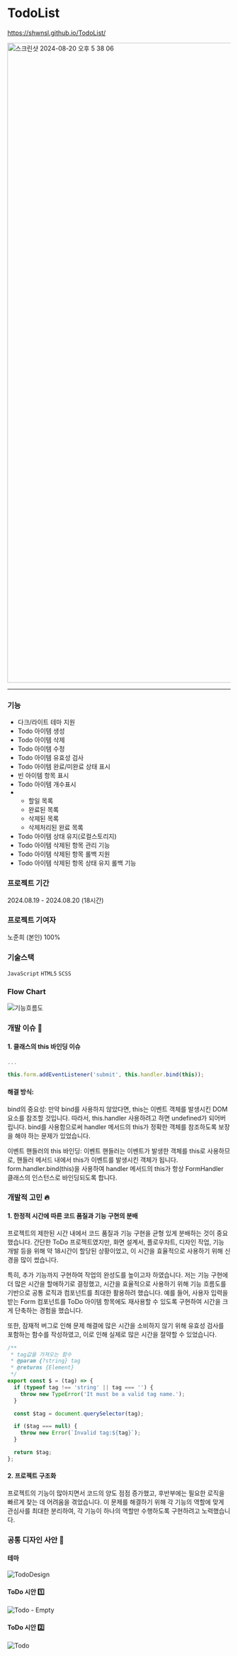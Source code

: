 # TodoList
https://shwnsl.github.io/TodoList/

<img width="1440" alt="스크린샷 2024-08-20 오후 5 38 06" src="https://github.com/user-attachments/assets/16730914-1cd6-4ebd-9b80-7eee0e197fc2">

---

### 기능

- 다크/라이트 테마 지원
- Todo 아이템 생성
- Todo 아이템 삭제
- Todo 아이템 수정
- Todo 아이템 유효성 검사
- Todo 아이템 완료/미완료 상태 표시
- 빈 아이템 항목 표시
- Todo 아이템 개수표시
- - 할일 목록
  - 완료된 목록
  - 삭제된 목록
  - 삭제처리된 완료 목록
- Todo 아이템 상태 유지(로컬스토리지)
- Todo 아이템 삭제된 항목 관리 기능
- Todo 아이템 삭제된 항목 롤백 지원
- Todo 아이템 삭제된 항목 상태 유지 롤백 기능

### 프로젝트 기간

2024.08.19 - 2024.08.20 (18시간)

### 프로젝트 기여자

노준희 (본인) 100%

### 기술스택

`JavaScript` `HTML5` `SCSS`

### Flow Chart

![기능흐름도](https://github.com/user-attachments/assets/6a204ba7-af44-4f59-92d6-9078738ffa41)

### 개발 이슈 🤨

#### 1. 클래스의 this 바인딩 이슈

```js
...

this.form.addEventListener('submit', this.handler.bind(this));
```

#### 해결 방식:

bind의 중요성: 만약 bind를 사용하지 않았다면, this는 이벤트 객체를 발생시킨 DOM 요소를 참조할 것입니다.
따라서, this.handler 사용하려고 하면 undefined가 되어버립니다. bind를 사용함으로써 handler 메서드의 this가 정확한 객체를 참조하도록 보장을 해야 하는 문제가 있었습니다.

이벤트 핸들러의 this 바인딩: 이벤트 핸들러는 이벤트가 발생한 객체를 this로 사용하므로, 핸들러 메서드 내에서 this가 이벤트를 발생시킨 객체가 됩니다.
form.handler.bind(this)을 사용하여 handler 메서드의 this가 항상 FormHandler 클래스의 인스턴스로 바인딩되도록 합니다.

### 개발적 고민 🔥

#### 1. 한정적 시간에 따른 코드 품질과 기능 구현의 분배

프로젝트의 제한된 시간 내에서 코드 품질과 기능 구현을 균형 있게 분배하는 것이 중요했습니다.
간단한 ToDo 프로젝트였지만, 화면 설계서, 플로우차트, 디자인 작업, 기능 개발 등을 위해 약 18시간이 할당된 상황이었고, 이 시간을 효율적으로 사용하기 위해 신경을 많이 썼습니다.

특히, 추가 기능까지 구현하여 작업의 완성도를 높이고자 하였습니다. 저는 기능 구현에 더 많은 시간을 할애하기로 결정했고,
시간을 효율적으로 사용하기 위해 기능 흐름도를 기반으로 공통 로직과 컴포넌트를 최대한 활용하려 했습니다.
예를 들어, 사용자 입력을 받는 Form 컴포넌트를 ToDo 아이템 항목에도 재사용할 수 있도록 구현하여 시간을 크게 단축하는 경험을 했습니다.

또한, 잠재적 버그로 인해 문제 해결에 많은 시간을 소비하지 않기 위해 유효성 검사를 포함하는 함수를 작성하였고, 이로 인해 실제로 많은 시간을 절약할 수 있었습니다.

```js
/**
 * tag값을 가져오는 함수
 * @param {?string} tag
 * @returns {Element}
 */
export const $ = (tag) => {
  if (typeof tag !== 'string' || tag === '') {
    throw new TypeError('It must be a valid tag name.');
  }

  const $tag = document.querySelector(tag);

  if ($tag === null) {
    throw new Error(`Invalid tag:${tag}`);
  }

  return $tag;
};
```

#### 2. 프로젝트 구조화

프로젝트의 기능이 많아지면서 코드의 양도 점점 증가했고, 후반부에는 필요한 로직을 빠르게 찾는 데 어려움을 겪었습니다.
이 문제를 해결하기 위해 각 기능의 역할에 맞게 관심사를 최대한 분리하여, 각 기능이 하나의 역할만 수행하도록 구현하려고 노력했습니다.

### 공통 디자인 사안 🎨

#### 테마

![TodoDesign](https://github.com/user-attachments/assets/e8c80489-b0d6-47a1-871a-66ceec011b8f)<br/>

#### ToDo 시안 1️⃣

![Todo - Empty](https://github.com/user-attachments/assets/30fe44af-00ac-4ff3-987c-3961af2d4842)<br/>

#### ToDo 시안 2️⃣

![Todo](https://github.com/user-attachments/assets/c5b4a0f3-5324-4c9a-901a-465bef689456)<br/>

<br/><br/>
